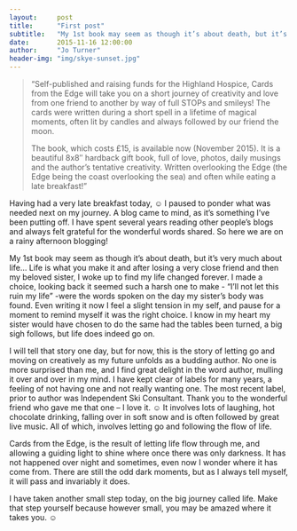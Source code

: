 ```yaml
---
layout:     post
title:      "First post"
subtitle:   "My 1st book may seem as though it’s about death, but it’s very much about life…"
date:       2015-11-16 12:00:00
author:     "Jo Turner"
header-img: "img/skye-sunset.jpg"
---
```


<blockquote><p>“Self-published and raising funds for the Highland Hospice, Cards from the Edge will take you on a short journey of creativity and love from one friend to another by way of full STOPs and smileys! The cards were written during a short spell in a lifetime of magical moments, often lit by candles and always followed by our friend the moon.</p>

<p>The book, which costs £15, is available now (November 2015). It is a beautiful 8x8″ hardback gift book, full of love, photos, daily musings and the author’s tentative creativity. Written overlooking the Edge (the Edge being the coast overlooking the sea) and often while eating a late breakfast!”</p></blockquote>

Having had a very late breakfast today, ☺ I paused to ponder what was needed next on my journey. A blog came to mind, as it’s something I’ve been putting off. I have spent several years reading other people’s blogs and always felt grateful for the wonderful words shared. So here we are on a rainy afternoon blogging! 

My 1st book may seem as though it’s about death, but it’s very much about life…
Life is what you make it and after losing a very close friend and then my beloved sister, I woke up to find my life changed forever. I made a choice, looking back it seemed such a harsh one to make - “I’ll not let this ruin my life” -were the words spoken on the day my sister’s body was found. Even writing it now I feel a slight tension in my self, and pause for a moment to remind myself it was the right choice. I know in my heart my sister would have chosen to do the same had the tables been turned, a big sigh follows, but life does indeed go on.

I will tell that story one day, but for now, this is the story of letting go and moving on creatively as my future unfolds as a budding author. No one is more surprised than me, and I find great delight in the word author, mulling it over and over in my mind. I have kept clear of labels for many years, a feeling of not having one and not really wanting one. The most recent label, prior to author was Independent Ski Consultant. Thank you to the wonderful friend who gave me that one – I love it. ☺ It involves lots of laughing, hot chocolate drinking, falling over in soft snow and is often followed by great live music. All of which, involves letting go and following the flow of life.

Cards from the Edge, is the result of letting life flow through me, and allowing a guiding light to shine where once there was only darkness. It has not happened over night and sometimes, even now I wonder where it has come from. There are still the odd dark moments, but as I always tell myself, it will pass and invariably it does.  

I have taken another small step today, on the big journey called life. Make that step yourself because however small, you may be amazed where it takes you. ☺ 